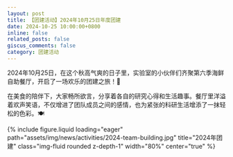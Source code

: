 ```yaml
---
layout: post
title: 【团建活动】2024年10月25日年度团建
date: 2024-10-25 10:00:00+0800
inline: false
related_posts: false
giscus_comments: false
category: 团建活动
---
```


2024年10月25日，在这个秋高气爽的日子里，实验室的小伙伴们齐聚第六季海鲜自助餐厅，开启了一场欢乐的团建之旅！🎉

在美食的陪伴下，大家畅所欲言，分享着各自的研究心得和生活趣事。餐厅里洋溢着欢声笑语，不仅增进了团队成员之间的感情，也为紧张的科研生活增添了一抹轻松的色彩。🍽️

{% include figure.liquid loading="eager" path="assets/img/news/activities/2024-team-building.jpg" title="2024年团建" class="img-fluid rounded z-depth-1" width="80%" center="true" %}
